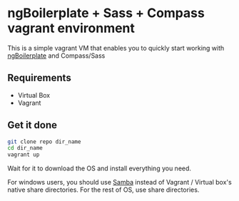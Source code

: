 # ngBoilerplate + Sass + Compass vagrant environment

This is a simple vagrant VM that enables you to quickly start
working with [ngBoilerplate](https://github.com/ngbp/ngbp) and Compass/Sass

## Requirements

- Virtual Box
- Vagrant

## Get it done

```bash
git clone repo dir_name
cd dir_name
vagrant up
``` 

Wait for it to download the OS and install everything you need.

For windows users, you should use [Samba](https://github.com/franleplant/debian-based-samba-dance) instead of Vagrant / Virtual box's native share directories. For the rest of OS, use share directories.